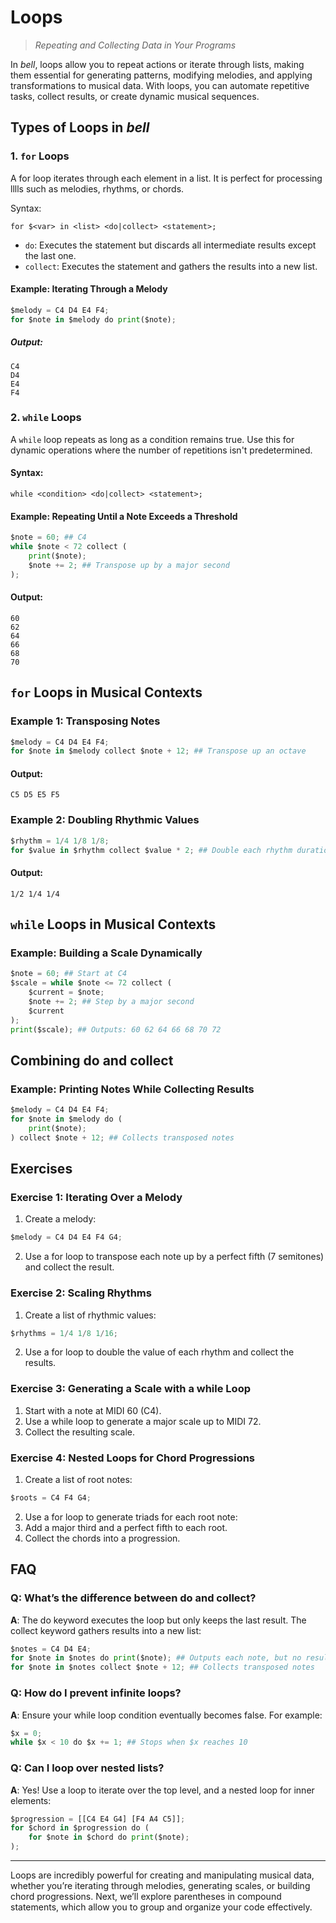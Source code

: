# Loops

> _Repeating and Collecting Data in Your Programs_

In _bell_, loops allow you to repeat actions or iterate through lists, making them essential for generating patterns, modifying melodies, and applying transformations to musical data. With loops, you can automate repetitive tasks, collect results, or create dynamic musical sequences.

## Types of Loops in _bell_

### 1. `for` Loops

A for loop iterates through each element in a list. It is perfect for processing lllls such as melodies, rhythms, or chords.

Syntax:

`for $<var> in <list> <do|collect> <statement>;`

- `do`: Executes the statement but discards all intermediate results except the last one.
- `collect`: Executes the statement and gathers the results into a new list.

#### Example: Iterating Through a Melody

```py
$melody = C4 D4 E4 F4;
for $note in $melody do print($note);
```

##### Output:

```
C4
D4
E4
F4
```

### 2. `while` Loops

A `while` loop repeats as long as a condition remains true. Use this for dynamic operations where the number of repetitions isn't predetermined.

#### Syntax:

```
while <condition> <do|collect> <statement>;
```

#### Example: Repeating Until a Note Exceeds a Threshold

```py
$note = 60; ## C4
while $note < 72 collect (
    print($note);
    $note += 2; ## Transpose up by a major second
);
```

#### Output:

```
60
62
64
66
68
70
```

## `for` Loops in Musical Contexts

### Example 1: Transposing Notes

```py
$melody = C4 D4 E4 F4;
for $note in $melody collect $note + 12; ## Transpose up an octave
```

#### Output:

```
C5 D5 E5 F5
```

### Example 2: Doubling Rhythmic Values

```py
$rhythm = 1/4 1/8 1/8;
for $value in $rhythm collect $value * 2; ## Double each rhythm duration
```

#### Output:

`1/2 1/4 1/4`

## `while` Loops in Musical Contexts

### Example: Building a Scale Dynamically

```py
$note = 60; ## Start at C4
$scale = while $note <= 72 collect (
    $current = $note;
    $note += 2; ## Step by a major second
    $current
);
print($scale); ## Outputs: 60 62 64 66 68 70 72
```

## Combining do and collect

### Example: Printing Notes While Collecting Results

```py
$melody = C4 D4 E4 F4;
for $note in $melody do (
    print($note);
) collect $note + 12; ## Collects transposed notes
```

## Exercises

### Exercise 1: Iterating Over a Melody

1. Create a melody:

```py
$melody = C4 D4 E4 F4 G4;
```

2. Use a for loop to transpose each note up by a perfect fifth (7 semitones) and collect the result.

### Exercise 2: Scaling Rhythms

1. Create a list of rhythmic values:

```py
$rhythms = 1/4 1/8 1/16;
```

2. Use a for loop to double the value of each rhythm and collect the results.

### Exercise 3: Generating a Scale with a while Loop

1. Start with a note at MIDI 60 (C4).
2. Use a while loop to generate a major scale up to MIDI 72.
3. Collect the resulting scale.

### Exercise 4: Nested Loops for Chord Progressions

1. Create a list of root notes:

```py
$roots = C4 F4 G4;
```

2. Use a for loop to generate triads for each root note:
3. Add a major third and a perfect fifth to each root.
4. Collect the chords into a progression.

## FAQ

### Q: What’s the difference between do and collect?

**A**: The do keyword executes the loop but only keeps the last result. The collect keyword gathers results into a new list:

```py
$notes = C4 D4 E4;
for $note in $notes do print($note); ## Outputs each note, but no result is collected
for $note in $notes collect $note + 12; ## Collects transposed notes
```

### Q: How do I prevent infinite loops?

**A**: Ensure your while loop condition eventually becomes false. For example:

```py
$x = 0;
while $x < 10 do $x += 1; ## Stops when $x reaches 10
```

### Q: Can I loop over nested lists?

**A**: Yes! Use a loop to iterate over the top level, and a nested loop for inner elements:

```py
$progression = [[C4 E4 G4] [F4 A4 C5]];
for $chord in $progression do (
    for $note in $chord do print($note);
);
```

---

Loops are incredibly powerful for creating and manipulating musical data, whether you’re iterating through melodies, generating scales, or building chord progressions. Next, we’ll explore parentheses in compound statements, which allow you to group and organize your code effectively.

